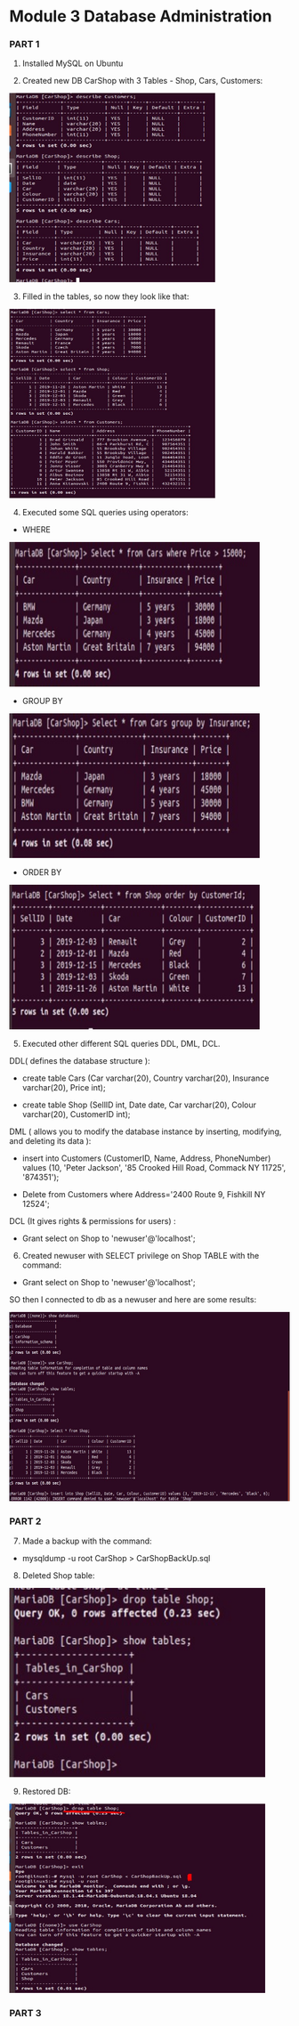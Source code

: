 # Module 3 Database Administration 

### PART 1 

1. Installed MySQL on Ubuntu

2. Created new DB CarShop with 3 Tables - Shop, Cars, Customers:

<img src="screenshots/Screenshot_22.jpg" height="340px" width="370px" >

3. Filled in the tables, so now they look like that:

<img src="screenshots/Screenshot_23.jpg" height="340px" width="370px" >

4. Executed some SQL queries using operators:
- WHERE

<img src="screenshots/Screenshot_24.jpg" height="260px" width="450px" >

- GROUP BY

<img src="screenshots/Screenshot_25.jpg" height="260px" width="450px" >

- ORDER BY

<img src="screenshots/Screenshot_26.jpg" height="260px" width="450px" >

5.  Executed other different SQL queries DDL, DML, DCL.  

DDL( defines the database structure ):

- create table Cars (Car varchar(20), Country varchar(20), Insurance varchar(20),  Price int);

- create table Shop (SellID int, Date date, Car varchar(20), Colour varchar(20), CustomerID int);


DML ( allows you to modify the database instance by inserting, modifying, and deleting its data ):  

- insert into Customers (CustomerID, Name, Address, PhoneNumber) values (10, 'Peter Jackson', '85 Crooked Hill Road, Commack NY 11725', '874351');

- Delete from Customers where Address='2400 Route 9, Fishkill NY 12524';

DCL (It gives rights & permissions for users) :

- Grant select on Shop to 'newuser'@'localhost';

6.  Created newuser with SELECT privilege on Shop TABLE with the command:

- Grant select on Shop to 'newuser'@'localhost'; 

SO then I connected to db as a newuser and here are some results:

<img src="screenshots/Screenshot_27.jpg" height="340px" width="600px" >


### PART 2 

7. Made a backup with the command: 
- mysqldump -u root CarShop > CarShopBackUp.sql

8. Deleted Shop table:

<img src="screenshots/Screenshot_28.jpg" height="340px" width="460px" >

9. Restored DB:

<img src="screenshots/Screenshot_29.jpg" height="340px" width="460px" >

### PART 3 




